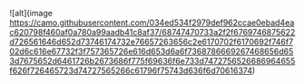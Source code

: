 ![alt](image https://camo.githubusercontent.com/034ed534f2979def962ccae0ebad4eac620798f460af0a780a99aadb41c8af37/68747470733a2f2f6769746875622d726561646d652d73746174732e76657263656c2e6170702f6170692f746f702d6c616e67732f3f757365726e616d653d6a6f7368786669267468656d653d7675652d6461726b2673686f775f69636f6e733d7472756526686964655f626f726465723d74727565266c61796f75743d636f6d70616374)
